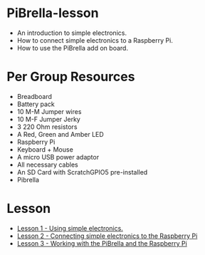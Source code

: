 PiBrella-lesson
===============

* An introduction to simple electronics.
* How to connect simple electronics to a Raspberry Pi.
* How to use the PiBrella add on board.

# Per Group Resources

* Breadboard
* Battery pack
* 10 M-M Jumper wires 
* 10 M-F Jumper Jerky 
* 3 220 Ohm resistors
* A Red, Green and Amber LED
* Raspberry Pi
* Keyboard + Mouse
* A micro USB power adaptor
* All necessary cables
* An SD Card with ScratchGPIO5 pre-installed
* Pibrella

# Lesson
- [Lesson 1 - Using simple electronics.](lessons/lesson1-plan.md)
- [Lesson 2 - Connecting simple electronics to the Raspberry Pi](lessons/lesson2-plan.md)
- [Lesson 3 - Working with the PiBrella and the Raspberry Pi](lessons/lesson3-plan.md)

